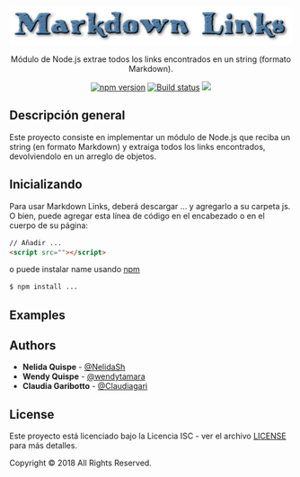 <p align="center">
	<img src="assets/images/logo.png">
	</img>
</p>
<p align="center">
Módulo de Node.js extrae todos los links encontrados en un string (formato Markdown).
</p>
<p align="center">
  <a href="https://badge.fury.io/js/sweetalert"><img src="https://badge.fury.io/js/sweetalert.svg" alt="npm version" height="18"></a>
  <a href="https://travis-ci.org/t4t5/sweetalert"><img src="https://travis-ci.org/t4t5/sweetalert.svg" alt="Build status"/><a>
  <a href="https://github.com/t4t5/sweetalert/blob/master/LICENSE">
    <img src="https://img.shields.io/github/license/t4t5/sweetalert.svg" />
  </a>
</p>

##  Descripción general

Este proyecto consiste en implementar un módulo de Node.js que reciba un string (en formato Markdown) y extraiga todos los links encontrados, devolviendolo en un arreglo de objetos.

##  Inicializando

Para usar Markdown Links, deberá descargar ... y agregarlo a su carpeta js. O bien, puede agregar esta línea de código en el encabezado o en el cuerpo de su página:
```html
// Añadir ...
<script src=""></script>
```
o puede instalar name usando [npm](https://npmjs.com/package/name)
```bash
$ npm install ...
```
## Examples

## Authors

- **Nelida Quispe** - [@NelidaSh](https://github.com/NelidaSh)
- **Wendy Quispe** - [@wendytamara](https://github.com/wendytamara)
- **Claudia Garibotto** - [@Claudiagari](https://github.com/Claudiagari)

## License

Este proyecto está licenciado bajo la Licencia ISC - ver el archivo [LICENSE](https://www.isc.org) para más detalles.

Copyright &copy; 2018 All Rights Reserved.
